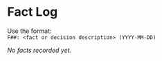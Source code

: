 # Fact Log

Use the format:  
`F##: <fact or decision description> (YYYY-MM-DD)`

_No facts recorded yet._
